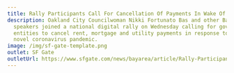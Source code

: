```yaml
---
title: Rally Participants Call For Cancellation Of Payments In Wake Of Covid-19
description: Oakland City Councilwoman Nikki Fortunato Bas and other Bay Area
  speakers joined a national digital rally on Wednesday calling for government
  entities to cancel rent, mortgage and utility payments in response to the
  novel coronavirus pandemic.
image: /img/sf-gate-template.png
outlet: SF Gate
outletUrl: https://www.sfgate.com/news/bayarea/article/Rally-Participants-Call-For-Cancellation-Of-15172457.php
---
```

